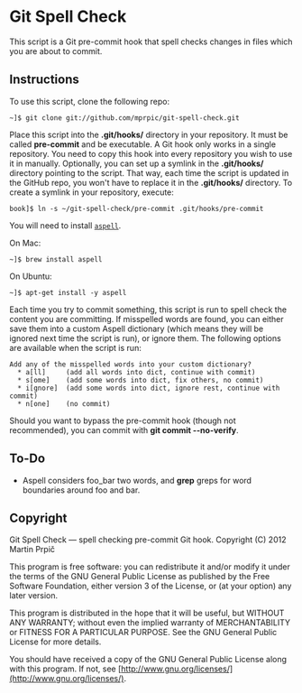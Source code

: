 Git Spell Check
===============

This script is a Git pre-commit hook that spell checks changes in files which you are about to commit.


Instructions
------------

To use this script, clone the following repo:

    ~]$ git clone git://github.com/mprpic/git-spell-check.git

Place this script into the **.git/hooks/** directory in your repository. It must be called **pre-commit** and be executable. A Git hook only works in a single repository. You need to copy this hook into every repository you wish to use it in manually. Optionally, you can set up a symlink in the **.git/hooks/** directory pointing to the script. That way, each time the script is updated in the GitHub repo, you won't have to replace it in the **.git/hooks/** directory. To create a symlink in your repository, execute:

    book]$ ln -s ~/git-spell-check/pre-commit .git/hooks/pre-commit

You will need to install [`aspell`](http://aspell.net/).

On Mac:

	~]$ brew install aspell

On Ubuntu:

	~]$ apt-get install -y aspell

Each time you try to commit something, this script is run to spell check the content you are committing. If misspelled words are found, you can either save them into a custom Aspell dictionary (which means they will be ignored next time the script is run), or ignore them. The following options are available when the script is run:

    Add any of the misspelled words into your custom dictionary?
      * a[ll]     (add all words into dict, continue with commit)
      * s[ome]    (add some words into dict, fix others, no commit)
      * i[gnore]  (add some words into dict, ignore rest, continue with commit)
      * n[one]    (no commit)

Should you want to bypass the pre-commit hook (though not recommended), you can commit with **git commit --no-verify**.


To-Do
-----

* Aspell considers foo_bar two words, and **grep** greps for word boundaries around foo and bar.


Copyright
---------

Git Spell Check — spell checking pre-commit Git hook. Copyright (C) 2012 Martin Prpič

This program is free software: you can redistribute it and/or modify it under the terms of the GNU General Public License as published by the Free Software Foundation, either version 3 of the License, or (at your option) any later version.

This program is distributed in the hope that it will be useful, but WITHOUT ANY WARRANTY; without even the implied warranty of MERCHANTABILITY or FITNESS FOR A PARTICULAR PURPOSE. See the GNU General Public License for more details.

You should have received a copy of the GNU General Public License along with this program. If not, see [http://www.gnu.org/licenses/](http://www.gnu.org/licenses/).
